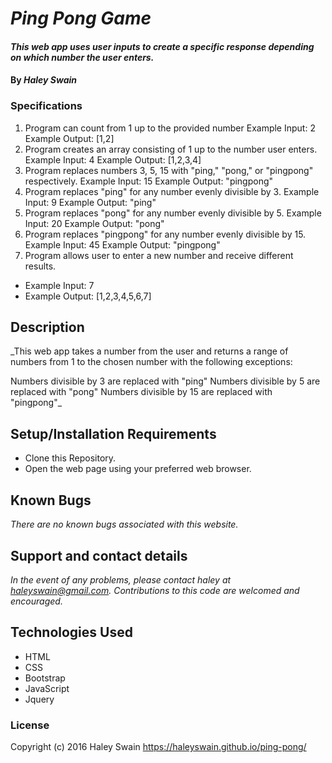 # _Ping Pong Game_

#### _This web app uses user inputs to create a specific response depending on which number the user enters._

#### By _**Haley Swain**_

### Specifications
1. Program can count from 1 up to the provided number
Example Input: 2
Example Output: [1,2]
2. Program creates an array consisting of 1 up to the number user enters.
Example Input: 4
Example Output: [1,2,3,4]
3. Program replaces numbers 3, 5, 15 with "ping," "pong," or "pingpong" respectively.
Example Input: 15
Example Output: "pingpong"
4. Program replaces "ping" for any number evenly divisible by 3.
Example Input: 9
Example Output: "ping"
5. Program replaces "pong" for any number evenly divisible by 5.
Example Input: 20
Example Output: "pong"
6. Program replaces "pingpong" for any number evenly divisible by 15.
Example Input: 45
Example Output: "pingpong"
7. Program allows user to enter a new number and receive different results.
* Example Input: 7
* Example Output: [1,2,3,4,5,6,7]

## Description

_This web app takes a number from the user and returns a range of numbers from 1 to the chosen number with the following exceptions:

Numbers divisible by 3 are replaced with "ping"
Numbers divisible by 5 are replaced with "pong"
Numbers divisible by 15 are replaced with "pingpong"_

## Setup/Installation Requirements

* Clone this Repository.
* Open the web page using your preferred web browser.


## Known Bugs
_There are no known bugs associated with this website._

## Support and contact details

_In the event of any problems, please contact haley at haleyswain@gmail.com. Contributions to this code are welcomed and encouraged._

## Technologies Used
* HTML
* CSS
* Bootstrap
* JavaScript
* Jquery

### License
Copyright (c) 2016 Haley Swain
https://haleyswain.github.io/ping-pong/
